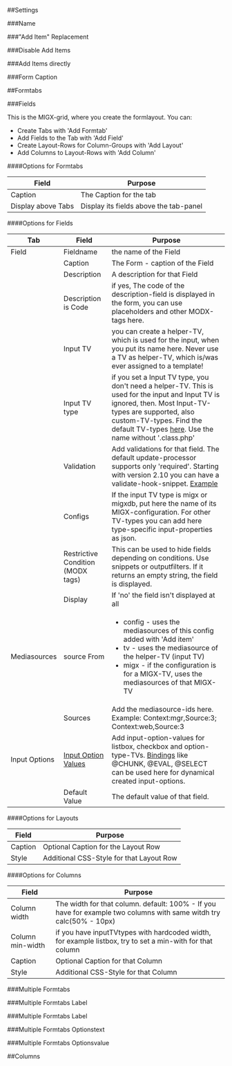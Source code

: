 ##Settings

###Name

###"Add Item" Replacement

###Disable Add Items

###Add Items directly

###Form Caption

##Formtabs

###Fields

This is the MIGX-grid, where you create the formlayout.
You can:

- Create Tabs with 'Add Formtab'
- Add Fields to the Tab with 'Add Field'
- Create Layout-Rows for Column-Groups with 'Add Layout'
- Add Columns to Layout-Rows with 'Add Column'

####Options for Formtabs

Field | Purpose
------|--------
Caption | The Caption for the tab
Display above Tabs | Display its fields above the tab-panel

####Options for Fields

Tab | Field | Purpose
----|-------|--------
Field | Fieldname | the name of the Field
      | Caption   | The Form - caption of the Field
      | Description | A description for that Field
      | Description is Code | if yes, The code of the description-field is displayed in the form, you can use placeholders and other MODX-tags here.
      | Input TV | you can create a helper-TV, which is used for the input, when you put its name here. Never use a TV as helper-TV, which is/was ever assigned to a template!
      | Input TV type | if you set a Input TV type, you don't need a helper-TV. This is used for the input and Input TV is ignored, then. Most Input-TV-types are supported, also custom-TV-types. Find the default TV-types <a href="https://github.com/modxcms/revolution/tree/2.x/core/model/modx/processors/element/tv/renders/mgr/input">here</a>. Use the name without '.class.php'  
      | Validation | Add validations for that field. The default update-processor supports only 'required'. Starting with version 2.10 you can have a validate-hook-snippet. <a href="https://github.com/Bruno17/MIGX/blob/master/core/components/migx/elements/snippets/migx_example_validate.snippet.php">Example</a>
      | Configs | If the input TV type is migx or migxdb, put here the name of its MIGX-configuration. For other TV-types you can add here type-specific input-properties as json.
      | Restrictive Condition (MODX tags) | This can be used to hide fields depending on conditions. Use snippets or outputfilters. If it returns an empty string, the field is displayed.  
      | Display | If 'no' the field isn't displayed at all
Mediasources | source From | <ul><li>config - uses the mediasources of this config added with 'Add item'</li><li>tv - uses the mediasource of the helper-TV (input TV)</li><li>migx - if the configuration is for a MIGX-TV, uses the mediasources of that MIGX-TV</li></ul>   
             | Sources | Add the mediasource-ids here. Example: Context:mgr,Source:3; Context:web,Source:3
Input Options | <a href="https://rtfm.modx.com/revolution/2.x/making-sites-with-modx/customizing-content/template-variables/template-variable-input-types#TemplateVariableInputTypes-Listbox%28SingleSelect%29">Input Option Values</a> | Add input-option-values for listbox, checkbox and option-type-TVs. <a href="https://rtfm.modx.com/revolution/2.x/making-sites-with-modx/customizing-content/template-variables/bindings">Bindings</a> like @CHUNK, @EVAL, @SELECT can be used here for dynamical created input-options.             
              | Default Value | The default value of that field.

####Options for Layouts

Field | Purpose
------|--------
Caption | Optional Caption for the Layout Row
Style | Additional CSS-Style for that Layout Row

####Options for Columns

Field | Purpose
------|--------
Column width | The width for that column. default: 100% - If you have for example two columns with same witdh try calc(50% - 10px)
Column min-width | if you have inputTVtypes with hardcoded width, for example listbox, try to set a min-with for that column
Caption | Optional Caption for that Column
Style | Additional CSS-Style for that Column

###Multiple Formtabs

###Multiple Formtabs Label

###Multiple Formtabs Label

###Multiple Formtabs Optionstext

###Multiple Formtabs Optionsvalue

##Columns



